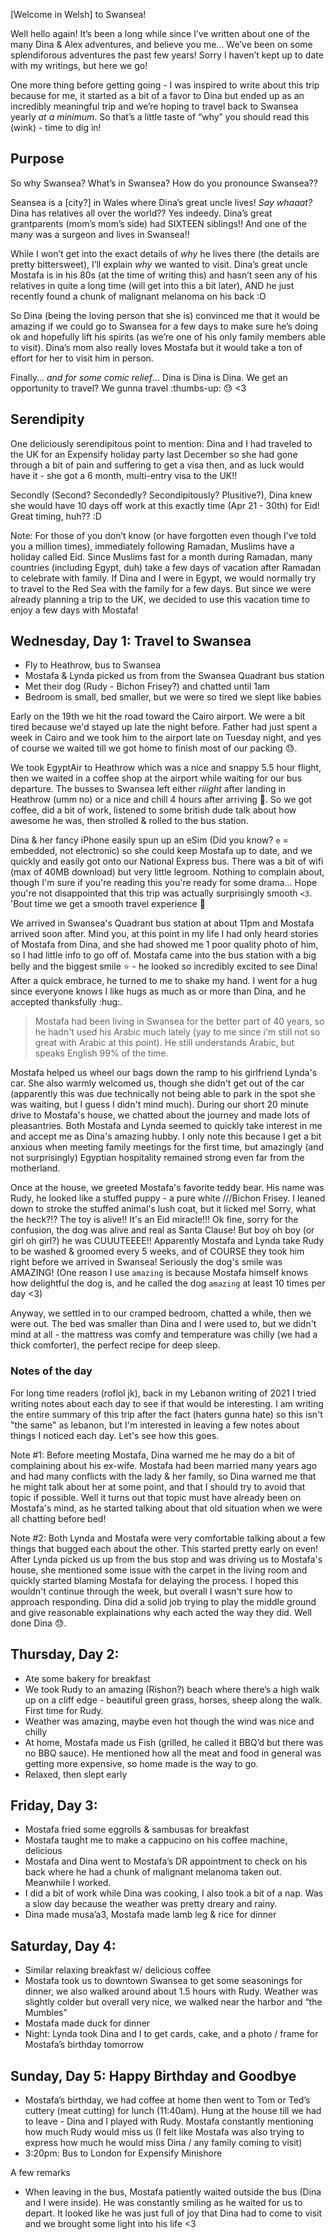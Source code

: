 [Welcome in Welsh] to Swansea!

Well hello again! It’s been a long while since I’ve written about one of the many Dina & Alex adventures, and believe you me... We’ve been on some splendiforous adventures the past few years! Sorry I haven’t kept up to date with my writings, but here we go!

One more thing before getting going - I was inspired to write about this trip because for me, it started as a bit of a favor to Dina but ended up as an incredibly meaningful trip and we’re hoping to travel back to Swansea yearly _at a minimum_. So that’s a little taste of “why” you should read this (wink) - time to dig in!

## Purpose

So why Swansea? What’s in Swansea? How do you pronounce Swansea??

Seansea is a [city?] in Wales where Dina’s great uncle lives! *_Say whaaat?_* Dina has relatives all over the world?? Yes indeedy. Dina’s great grantparents (mom’s mom’s side) had SIXTEEN siblings!! And one of the many was a surgeon and lives in Swansea!!

While I won’t get into the exact details of _why_ he lives there (the details are pretty bittersweet), I’ll explain _why_ we wanted to visit. Dina’s great uncle Mostafa is in his 80s (at the time of writing this) and hasn’t seen any of his relatives in quite a long time (will get into this a bit later), AND he just recently found a chunk of malignant melanoma on his back :O

So Dina (being the loving person that she is) convinced me that it would be amazing if we could go to Swansea for a few days to make sure he’s doing ok and hopefully lift his spirits (as we’re one of his only family members able to visit). Dina’s mom also really loves Mostafa but it would take a ton of effort for her to visit him in person.

Finally... _and for some comic relief_... Dina is Dina is Dina. We get an opportunity to travel? We gunna travel :thumbs-up: :sweat: <3

## Serendipity

One deliciously serendipitous point to mention: Dina and I had traveled to the UK for an Expensify holiday party last December so she had gone through a bit of pain and suffering to get a visa then, and as luck would have it - she got a 6 month, multi-entry visa to the UK!!

Secondly (Second? Secondedly? Secondipitously? Plusitive?), Dina knew she would have 10 days off work at this exactly time (Apr 21 - 30th) for Eid! Great timing, huh?? :D

Note: For those of you don’t know (or have forgotten even though I’ve told you a million times), immediately following Ramadan, Muslims have a holiday called Eid. Since Muslims fast for a month during Ramadan, many countries (including Egypt, duh) take a few days of vacation after Ramadan to celebrate with family. If Dina and I were in Egypt, we would normally try to travel to the Red Sea with the family for a few days. But since we were already planning a trip to the UK, we decided to use this vacation time to enjoy a few days with Mostafa!

## Wednesday, Day 1: Travel to Swansea

- Fly to Heathrow, bus to Swansea
- Mostafa & Lynda picked us from from the Swansea Quadrant bus station
- Met their dog (Rudy - Bichon Frisey?) and chatted until 1am
- Bedroom is small, bed smaller, but we were so tired we slept like babies

Early on the 19th we hit the road toward the Cairo airport. We were a bit tired because we'd stayed up late the night before. Father had just spent a week in Cairo and we took him to the airport late on Tuesday night, and yes of course we waited till we got home to finish most of our packing :sweat:.

We took EgyptAir to Heathrow which was a nice and snappy 5.5 hour flight, then we waited in a coffee shop at the airport while waiting for our bus departure. The busses to Swansea left either _riiight_ after landing in Heathrow (umm no) or a nice and chill 4 hours after arriving :eyes:. So we got coffee, did a bit of work, listened to some british dude talk about how awesome he was, then strolled & rolled to the bus station.

Dina & her fancy iPhone easily spun up an eSim (Did you know? `e` = embedded, not electronic) so she could keep Mostafa up to date, and we quickly and easily got onto our National Express bus. There was a bit of wifi (max of 40MB download) but very little legroom. Nothing to complain about, though I'm sure if you're reading this you're ready for some drama... Hope you're not disappointed that this trip was actually surprisingly smooth `<3`. 'Bout time we get a smooth travel experience :pray:

We arrived in Swansea's Quadrant bus station at about 11pm and Mostafa arrived soon after. Mind you, at this point in my life I had only heard stories of Mostafa from Dina, and she had showed me 1 poor quality photo of him, so I had little info to go off of. Mostafa came into the bus station with a big belly and the biggest smile :star: - he looked so incredibly excited to see Dina! After a quick embrace, he turned to me to shake my hand. I went for a hug since everyone knows I like hugs as much as or more than Dina, and he accepted thanksfully :hug:.

> Mostafa had been living in Swansea for the better part of 40 years, so he hadn't used his Arabic much lately (yay to me since i'm still not so great with Arabic at this point). He still understands Arabic, but speaks English 99% of the time.

Mostafa helped us wheel our bags down the ramp to his girlfriend Lynda's car. She also warmly welcomed us, though she didn't get out of the car (apparently this was due technically not being able to park in the spot she was waiting, but I guess I didn't mind much). During our short 20 minute drive to Mostafa's house, we chatted about the journey and made lots of pleasantries. Both Mostafa and Lynda seemed to quickly take interest in me and accept me as Dina's amazing hubby. I only note this because I get a bit anxious when meeting family meetings for the first time, but amazingly (and not surprisingly) Egyptian hospitality remained strong even far from the motherland.

Once at the house, we greeted Mostafa's favorite teddy bear. His name was Rudy, he looked like a stuffed puppy - a pure white ///Bichon Frisey. I leaned down to stroke the stuffed animal's lush coat, but it licked me! Sorry, what the heck?!? The toy is alive!! It's an Eid miracle!!! Ok fine, sorry for the confusion, the dog was alive and real as Santa Clause! But boy oh boy (or girl oh girl?) he was CUUUTEEEE!! Apparently Mostafa and Lynda take Rudy to be washed & groomed every 5 weeks, and of COURSE they took him right before we arrived in Swansea! Seriously the dog's smile was AMAZING! (One reason I use `amazing` is because Mostafa himself knows how delightful the dog is, and he called the dog `amazing` at least 10 times per day <3)

Anyway, we settled in to our cramped bedroom, chatted a while, then we were out. The bed was smaller than Dina and I were used to, but we didn't mind at all - the mattress was comfy and temperature was chilly (we had a thick comforter), the perfect recipe for deep sleep.

### Notes of the day

For long time readers (roflol jk), back in my Lebanon writing of 2021 I tried writing notes about each day to see if that would be interesting. I am writing the entire summary of this trip after the fact (haters gunna hate) so this isn't "the same" as lebanon, but I'm interested in leaving a few notes about things I noticed each day. Let's see how this goes.

Note #1: Before meeting Mostafa, Dina warned me he may do a bit of complaining about his ex-wife. Mostafa had been married many years ago and had many conflicts with the lady & her family, so Dina warned me that he might talk about her at some point, and that I should try to avoid that topic if possible. Well it turns out that topic must have already been on Mostafa's mind, as he started talking about that old situation when we were all chatting before bed!

Note #2: Both Lynda and Mostafa were very comfortable talking about a few things that bugged each about the other. This started pretty early on even! After Lynda picked us up from the bus stop and was driving us to Mostafa's house, she mentioned some issue with the carpet in the living room and quickly started blaming Mostafa for delaying the process. I hoped this wouldn't continue through the week, but overall I wasn't sure how to approach responding. Dina did a solid job trying to play the middle ground and give reasonable explainations why each acted the way they did. Well done Dina :sweat:.

## Thursday, Day 2:

- Ate some bakery for breakfast
- We took Rudy to an amazing (Rishon?) beach where there’s a high walk up on a cliff edge - beautiful green grass, horses, sheep along the walk. First time for Rudy.
- Weather was amazing, maybe even hot though the wind was nice and chilly
- At home, Mostafa made us Fish (grilled, he called it BBQ’d but there was no BBQ sauce). He mentioned how all the meat and food in general was getting more expensive, so home made is the way to go.
- Relaxed, then slept early

## Friday, Day 3:

- Mostafa fried some eggrolls & sambusas for breakfast
- Mostafa taught me to make a cappucino on his coffee machine, delicious
- Mostafa and Dina went to Mostafa’s DR appointment to check on his back where he had a chunk of malignant melanoma taken out. Meanwhile I worked.
- I did a bit of work while Dina was cooking, I also took a bit of a nap. Was a slow day because the weather was pretty dreary and rainy.
- Dina made musa’a3, Mostafa made lamb leg & rice for dinner

## Saturday, Day 4:

- Similar relaxing breakfast w/ delicious coffee
- Mostafa took us to downtown Swansea to get some seasonings for dinner, we also walked around about 1.5 hours with Rudy. Weather was slightly colder but overall very nice, we walked near the harbor and “the Mumbles”
- Mostafa made duck for dinner
- Night: Lynda took Dina and I to get cards, cake, and a photo / frame for Mostafa’s birthday tomorrow

## Sunday, Day 5: Happy Birthday and Goodbye
- Mostafa’s birthday, we had coffee at home then went to Tom or Ted’s cuttery (meat cutting) for lunch (11:40am).
Hung at the house till we had to leave - Dina and I played with Rudy. Mostafa constantly mentioning how much Rudy would miss us (I felt like Mostafa was also trying to express how much he would miss Dina / any family coming to visit)
- 3:20pm: Bus to London for Expensify Minishore

A few remarks
- When leaving in the bus, Mostafa patiently waited outside the bus (Dina and I were inside). He was constantly smiling as he waited for us to depart. It looked like he was just full of joy that Dina had to come to visit and we brought some light into his life <3


